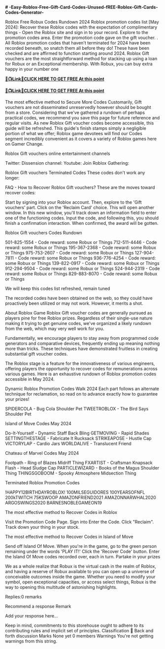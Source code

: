 **# -Easy-Roblox-Free-Gift-Card-Codes-Unused-fREE-Roblox-Gift-Cards-Codes-Generator-**

Roblox Free Robux Codes Rundown 2024 Roblox promotion codes list [May 2024]: Recover these Roblox codes with the expectation of complimentary things - Open the Roblox site and sign in to your record. Explore to the promotion codes area. Enter the promotion code gave on the gift voucher. . All Roblox promotion codes that haven't terminated for 2024 have been recorded beneath, so snatch them all before they do! These have been checked and are affirmed to function starting around 2024. Roblox Gift vouchers are the most straightforward method for stacking up using a loan for Robux or an Exceptional membership. With Robux, you can buy extra happy in your number one

**[🔴📺Link📲CLICK HERE TO GET FREE At this point](https://reurl.cc/V0RgQZ)**

**[🔴📺Link📲CLICK HERE TO GET FREE At this point](https://reurl.cc/V0RgQZ)**

The most effective method to Secure More Codes
Customarily, Gift vouchers are not disseminated unreservedly however should be bought from a store. Considering that we've gathered a rundown of perhaps practical codes, we recommend you save this page for future reference and regular visits. As new Roblox Gift voucher codes become accessible, this guide will be refreshed. This guide's finish stamps simply a negligible portion of what we offer; Roblox game devotees will find our Codes segment incredibly convenient as it covers a variety of Roblox games here on Gamer Change.

Roblox Gift vouchers online entertainment channels

Twitter:
Dissension channel:
Youtube:
Join Roblox Gathering:

Roblox Gift vouchers Terminated Codes
These codes don't work any longer:

FAQ - How to Recover Roblox Gift vouchers?
These are the moves toward recover codes:

Start by signing into your Roblox account.
Then, explore to the 'Gift vouchers' part.
Click on the 'Reclaim Card' choice. This will open another window.
In this new window, you'll track down an information field to enter one of the functioning codes.
Input the code, and following this, you should finish a confirmation interaction.
When confirmed, the award will be gotten.

Roblox Gift vouchers Codes Rundown

501-825-1554 - Code reward: some Robux or Things
712-511-4446 - Code reward: some Robux or Things
195-367-2368 - Code reward: some Robux or Things
975-753-2607 - Code reward: some Robux or Things
127-904-7811 - Code reward: some Robux or Things
936-776-4254 - Code reward: some Robux or Things
139-822-0917 - Code reward: some Robux or Things
912-294-9504 - Code reward: some Robux or Things
524-944-2319 - Code reward: some Robux or Things
829-883-8070 - Code reward: some Robux or Things

We will keep this codes list refreshed, remain tuned

The recorded codes have been obtained on the web, so they could have proactively been utilized or may not work. However, it merits a shot.

About Roblox Game
Roblox Gift voucher codes are generally pursued as players pine for free Roblox prizes. Regardless of their single-use nature making it trying to get genuine codes, we've organized a likely rundown from the web, which may very well work for you.

Fundamentally, we encourage players to stay away from programmed code generators and comparative devices, frequently ending up meaning nothing more than tricks. These techniques have demonstrated fruitless in creating substantial gift voucher codes.

The Roblox stage is a feature for the innovativeness of various engineers, offering players the opportunity to recover codes for remunerations across various games. Here is an exhaustive rundown of Roblox promotion codes accessible in May 2024.

Dynamic Roblox Promotion Codes Walk 2024
Each part follows an alternate technique for reclamation, so read on to advance exactly how to guarantee your prizes!

SPIDERCOLA - Bug Cola Shoulder Pet
TWEETROBLOX - The Bird Says Shoulder Pet

Island of Move Codes May 2024

Do-It-Yourself - Dynamic Staff Back Bling
GETMOVING - Rapid Shades
SETTINGTHESTAGE - Fabricate It Rucksack
STRIKEAPOSE - Hustle Cap
VICTORYLAP - Cardio Jars
WORLDALIVE - Translucent Friend

Chateau of Marvel Codes May 2024

Footpath - Ring of Blazes Midriff Thing
FXARTIST - Craftsman Knapsack
Flash - Head Sludge Cap
PARTICLEWIZARD - Books of the Magus Shoulder Thing
THINGSGOBOOM - Spooky Atmosphere Midsection Thing

Terminated Roblox Promotion Codes

!HAPPY12BIRTHDAYROBLOX!
100MILSEGUIDORES
100YEARSOFNFL
200kTWITCH
75KSWOOP
AMAZONFRIEND2021
AMAZONNARWHAL2020
ARGOSWINGS2020
BARNESNOBLEGAMEON19

The most effective method to Recover Codes in Roblox

Visit the Promotion Code Page.
Sign into
Enter the Code.
Click "Reclaim".
Track down your thing in your stock.

The most effective method to Recover Codes in Island of Move

Send off Island Of Move.
When you're in the game, go to the green person remaining under the words 'PLAY IT!'
Click the 'Recover Code' button.
Enter the Island Of Move codes recorded over, each in turn.
Partake in your prizes

We as a whole realize that Robux is the virtual cash in the realm of Roblox, and having a reserve of Robux available to you can open up a universe of conceivable outcomes inside the game. Whether you need to modify your symbol, open exceptional capacities, or access select things, Robux is the way to opening this multitude of astonishing highlights.

Replies:0 remarks

Recommend a response
Remark

Add your response here...

Keep in mind, commitments to this storehouse ought to adhere to its contributing rules and implicit set of principles.
Classification
🙏
Back and forth discussion
Marks
None yet
0 members
Warnings
You're not getting warnings from this string.

